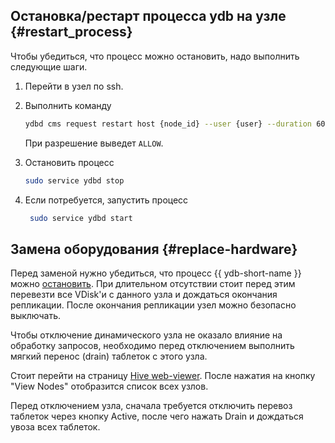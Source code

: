 ## Остановка/рестарт процесса ydb на узле {#restart_process}

Чтобы убедиться, что процесс можно остановить, надо выполнить следующие шаги.

1. Перейти в узел по ssh.

1. Выполнить команду

    ```bash
    ydbd cms request restart host {node_id} --user {user} --duration 60 --dry --reason 'some-reason'
    ```

    При разрешение выведет `ALLOW`.

1. Остановить процесс

    ```bash
    sudo service ydbd stop
    ```

1. Если потребуется, запустить процесс

   ```bash
    sudo service ydbd start
    ```

## Замена оборудования {#replace-hardware}

Перед заменой нужно убедиться, что процесс {{ ydb-short-name }} можно [остановить](#restart_process).
При длительном отсутствии стоит перед этим перевезти все VDisk'и с данного узла и дождаться окончания репликации.
После окончания репликации узел можно безопасно выключать.

Чтобы отключение динамического узла не оказало влияние на обработку запросов, необходимо перед отключением выполнить мягкий перенос (drain) таблеток с этого узла.

Стоит перейти на страницу [Hive web-viewer](../embedded_monitoring/hive.md).
После нажатия на кнопку "View Nodes" отобразится список всех узлов.

Перед отключением узла, сначала требуется отключить перевоз таблеток через кнопку Active, после чего нажать Drain и дождаться увоза всех таблеток.
